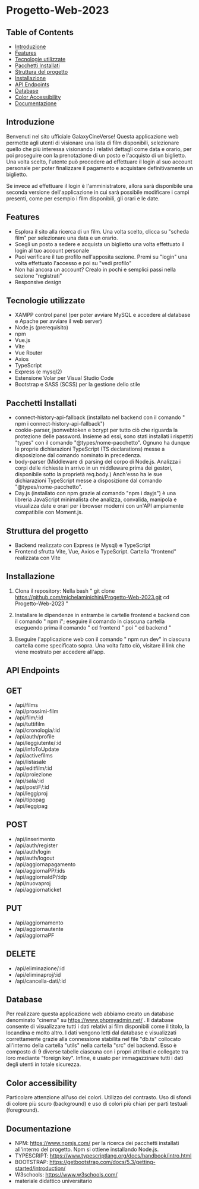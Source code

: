 # Progetto-Web-2023

## Table of Contents

- [Introduzione](#introduzione)
- [Features](#features)
- [Tecnologie utilizzate](#tecnologie-utilizzate)
- [Pacchetti Installati](#pacchetti-installati)
- [Struttura del progetto](#struttura-del-progetto)
- [Installazione](#installazione)
- [API Endpoints](#api-endpoints)
- [Database](#database)
- [Color Accessibility](#color-accessibility)
- [Documentazione](#documentazione)

## Introduzione

Benvenuti nel sito ufficiale GalaxyCineVerse! 
Questa applicazione web permette agli utenti di visionare una lista di film disponibili, selezionare quello che più interessa visionando i relativi dettagli come data e orario, per poi proseguire con la prenotazione di un posto e l'acquisto di un biglietto.
Una volta scelto, l'utente può procedere ad effettuare il login al suo account personale per poter finalizzare il pagamento e acquistare definitivamente un biglietto.

Se invece ad effettuare il login è l'amministratore, allora sarà disponibile una seconda versione dell'applicazione in cui sarà possibile modificare i campi presenti, come per esempio i film disponibili, gli orari e le date.

## Features 

- Esplora il sito alla ricerca di un film. Una volta scelto, clicca su "scheda film" per selezionare una data e un orario.
- Scegli un posto a sedere e acquista un biglietto una volta effettuato il login al tuo account personale
- Puoi verificare il tuo profilo nell'apposita sezione. Premi su "login" una volta effettuato l'accesso e poi su "vedi profilo"
- Non hai ancora un account? Crealo in pochi e semplici passi nella sezione "registrati"
- Responsive design

## Tecnologie utilizzate

- XAMPP control panel (per poter avviare MySQL e accedere al database e Apache per avviare il web server)
- Node.js (prerequisito)
- npm
- Vue.js
- Vite
- Vue Router
- Axios
- TypeScript
- Express (e mysql2)
- Estensione Volar per Visual Studio Code
- Bootstrap e SASS (SCSS) per la gestione dello stile

## Pacchetti Installati

- connect-history-api-fallback (installato nel backend con il comando " npm i connect-history-api-fallback")
- cookie-parser, jsonwebtoken e bcrypt per tutto ciò che riguarda la protezione delle password. Insieme ad essi, sono stati installati i rispettiti "types" con il comando "@types/nome-pacchetto". Ognuno ha dunque le proprie dichiarazioni TypeScript (TS declarations) messe a disposizione dal comando nominato in precedenza.
- body-parser (Middleware di parsing del corpo di Node.js. Analizza i corpi delle richieste in arrivo in un middleware prima dei gestori, disponibile sotto la proprietà req.body.) Anch'esso ha le sue dichiarazioni TypeScript messe a disposizione dal comando "@types/nome-pacchetto".
- Day.js (installato con npm grazie al comando "npm i dayjs") è una libreria JavaScript minimalista che analizza, convalida, manipola e visualizza date e orari per i browser moderni con un'API ampiamente compatibile con Moment.js.

## Struttura del progetto

- Backend realizzato con Express (e Mysql) e TypeScript
- Frontend sfrutta Vite, Vue, Axios e TypeScript. Cartella "frontend" realizzata con Vite

## Installazione

1) Clona il repository: 
Nella bash
   " git clone https://github.com/michelaminichini/Progetto-Web-2023.git
   cd Progetto-Web-2023 "

2) Installare le dipendenze in entrambe le cartelle frontend e backend con il comando " npm i"; eseguire il comando in ciascuna cartella eseguendo prima il comando " cd frontend " poi " cd backend "

3) Eseguire l'applicazione web con il comando " npm run dev" in ciascuna cartella come specificato sopra. Una volta fatto ciò, visitare il link che viene mostrato per accedere all'app.

## API Endpoints

## GET
- /api/films
- /api/prossimi-film
- /api/film/:id
- /api/tuttifilm
- /api/cronologia/:id
- /api/auth/profile
- /api/leggiutente/:id
- /api/infoToUpdate
- /api/activefilms
- /api/listasale
- /api/editfilm/:id
- /api/proiezione
- /api/sala/:id
- /api/postiF/:id
- /api/leggiproj
- /api/tipopag
- /api/leggipag

## POST
- /api/inserimento
- /api/auth/register
- /api/auth/login
- /api/auth/logout
- /api/aggiornapagamento
- /api/aggiornaPP/:ids
- /api/aggiornaIdP/:idp
- /api/nuovaproj
- /api/aggiornaticket

## PUT
- /api/aggiornamento
- /api/aggiornautente
- /api/aggiornaPF

## DELETE
- /api/eliminazione/:id
- /api/eliminaproj/:id
- /api/cancella-dati/:id

## Database

Per realizzare questa applicazione web abbiamo creato un database denominato "cinema" su https://www.phpmyadmin.net/ .
Il database consente di visualizzare tutti i dati relativi ai film disponibili come il titolo, la locandina e molto altro.
I dati vengono letti dal database e visualizzati correttamente grazie alla connessione stabilita nel file "db.ts" collocato all'interno della cartella "utils" nella cartella "src" del backend.
Esso è composto di 9 diverse tabelle ciascuna con i propri attributi e collegate tra loro mediante "foreign key". Infine, è usato per immagazzinare tutti i dati degli utenti in totale sicurezza.

## Color accessibility

Particolare attenzione all'uso dei colori. Utilizzo del contrasto. Uso di sfondi di colore più scuro (background) e uso di colori più chiari per parti testuali (foreground).

## Documentazione

- NPM: https://www.npmjs.com/ per la ricerca dei pacchetti installati all'interno del progetto. Npm si ottiene installando Node.js.
- TYPESCRIPT: https://www.typescriptlang.org/docs/handbook/intro.html 
- BOOTSTRAP: https://getbootstrap.com/docs/5.3/getting-started/introduction/
- W3schools: https://www.w3schools.com/
- materiale didattico universitario
